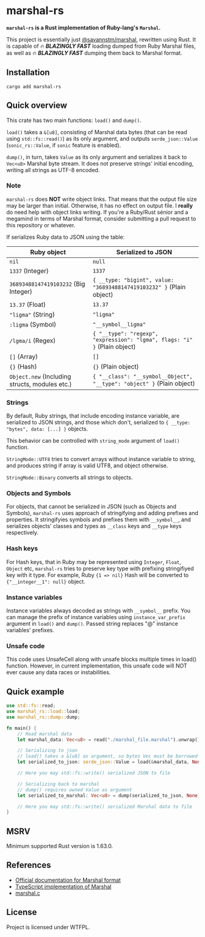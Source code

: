 # marshal-rs

**`marshal-rs` is a Rust implementation of Ruby-lang's `Marshal`.**

This project is essentially just [@savannstm/marshal](https://github.com/savannstm/marshal), rewritten using Rust.
It is capable of :fire: **_BLAZINGLY FAST_** loading dumped from Ruby Marshal files, as well as :fire: **_BLAZINGLY FAST_** dumping them back to Marshal format.

## Installation

`cargo add marshal-rs`

## Quick overview

This crate has two main functions: `load()` and `dump()`.

`load()` takes a `&[u8]`, consisting of Marshal data bytes (that can be read using `std::fs::read()`) as its only argument, and outputs `serde_json::Value` (`sonic_rs::Value`, if `sonic` feature is enabled).

`dump()`, in turn, takes `Value` as its only argument and serializes it back to `Vec<u8>` Marshal byte stream. It does not preserve strings' initial encoding, writing all strings as UTF-8 encoded.

### Note

`marshal-rs` does **NOT** write object links. That means that the output file size may be larger than initial. Otherwise, it has no effect on output file. I **really** do need help with object links writing. If you're a Ruby/Rust sénior and a megamind in terms of Marshal format, consider submitting a pull request to this repository or whatever.

If serializes Ruby data to JSON using the table:

| Ruby object                                    | Serialized to JSON                                                        |
| ---------------------------------------------- | ------------------------------------------------------------------------- |
| `nil`                                          | `null`                                                                    |
| `1337` (Integer)                               | `1337`                                                                    |
| `36893488147419103232` (Big Integer)           | `{ __type: "bigint", value: "36893488147419103232" }` (Plain object)      |
| `13.37` (Float)                                | `13.37`                                                                   |
| `"ligma"` (String)                             | `"ligma"`                                                                 |
| `:ligma` (Symbol)                              | `"__symbol__ligma"`                                                       |
| `/lgma/i` (Regex)                              | `{ "__type": "regexp", "expression": "lgma", flags: "i" }` (Plain object) |
| `[]` (Array)                                   | `[]`                                                                      |
| `{}` (Hash)                                    | `{}` (Plain object)                                                       |
| `Object.new` (Including structs, modules etc.) | `{ "__class": "__symbol__Object", "__type": "object" }` (Plain object)    |

### Strings

By default, Ruby strings, that include encoding instance variable, are serialized to JSON strings, and those which don't, serialized to `{ __type: "bytes", data: [...] }` objects.

This behavior can be controlled with `string_mode` argument of `load()` function.

`StringMode::UTF8` tries to convert arrays without instance variable to string, and produces string if array is valid UTF8, and object otherwise.

`StringMode::Binary` converts all strings to objects.

### Objects and Symbols

For objects, that cannot be serialized in JSON (such as Objects and Symbols), `marshal-rs` uses approach of stringifying and adding prefixes and properties. It stringifyies symbols and prefixes them with `__symbol__`, and serializes objects' classes and types as `__class` keys and `__type` keys respectively.

### Hash keys

For Hash keys, that in Ruby may be represented using `Integer`, `Float`, `Object` etc, `marshal-rs` tries to preserve key type with prefixing stringifiyed key with it type. For example, Ruby `{1 => nil}` Hash will be converted to `{"__integer__1": null}` object.

### Instance variables

Instance variables always decoded as strings with `__symbol__` prefix.
You can manage the prefix of instance variables using `instance_var_prefix` argument in `load()` and `dump()`. Passed string replaces "@" instance variables' prefixes.

### Unsafe code

This code uses UnsafeCell along with unsafe blocks multiple times in load() function.
However, in current implementation, this unsafe code will NOT ever cause any data races or instabilities.

## Quick example

```rust
use std::fs::read;
use marshal_rs::load::load;
use marshal_rs::dump::dump;

fn main() {
    // Read marshal data
    let marshal_data: Vec<u8> = read("./marshal_file.marshal").unwrap();

    // Serializing to json
    // load() takes a &[u8] as argument, so bytes Vec must be borrowed
    let serialized_to_json: serde_json::Value = load(&marshal_data, None, None);

    // Here you may std::fs::write() serialized JSON to file

    // Serializing back to marshal
    // dump() requires owned Value as argument
    let serialized_to_marshal: Vec<u8> = dump(serialized_to_json, None);

    // Here you may std::fs::write() serialized Marshal data to file
}
```

## MSRV

Minimum supported Rust version is 1.63.0.

## References

-   [Official documentation for Marshal format](https://docs.ruby-lang.org/en/master/marshal_rdoc.html)
-   [TypeScript implementation of Marshal](https://github.com/hyrious/marshal)
-   [marshal.c](https://github.com/ruby/ruby/blob/master/marshal.c)

## License

Project is licensed under WTFPL.
